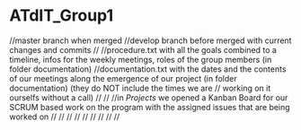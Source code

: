 # ATdIT_Group1

//master branch when merged
//develop branch before merged with current changes and commits
//
//procedure.txt with all the goals combined to a timeline, infos for the weekly meetings, roles of the group members (in folder documentation)
//documentation.txt with the dates and the contents of our meetings along the emergence of our project (in folder documentation) (they do NOT include the times we are             //                                                                                                                                working on it ourselfs without a call)
//
//
//in *Projects* we opened a Kanban Board for our SCRUM based work on the program with the assigned issues that are being worked on
//
//
//
//
//
//
//
//
//
